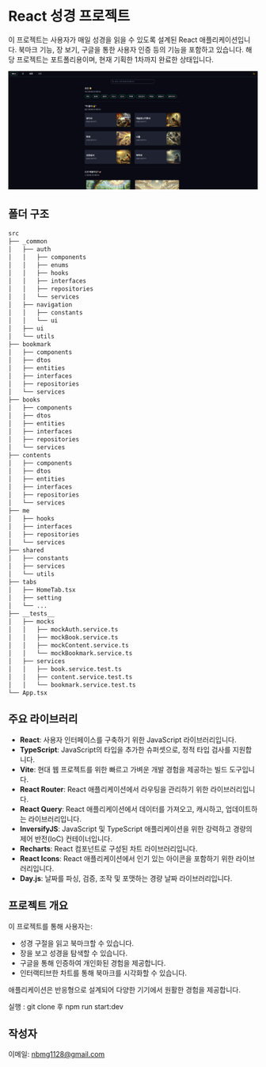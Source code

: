 # React 성경 프로젝트

이 프로젝트는 사용자가 매일 성경을 읽을 수 있도록 설계된 React 애플리케이션입니다.
북마크 기능, 장 보기, 구글을 통한 사용자 인증 등의 기능을 포함하고 있습니다.
해당 프로젝트는 포트폴리용이며, 현재 기획한 1차까지 완료한 상태입니다.

![스크린샷 설명](./public/assets/screenshot/screenshot_1.png)


## 폴더 구조

```
src
├── _common
│   ├── auth
│   │   ├── components
│   │   ├── enums
│   │   ├── hooks
│   │   ├── interfaces
│   │   ├── repositories
│   │   └── services
│   ├── navigation
│   │   ├── constants
│   │   └── ui
│   ├── ui
│   └── utils
├── bookmark
│   ├── components
│   ├── dtos
│   ├── entities
│   ├── interfaces
│   ├── repositories
│   └── services
├── books
│   ├── components
│   ├── dtos
│   ├── entities
│   ├── interfaces
│   ├── repositories
│   └── services
├── contents
│   ├── components
│   ├── dtos
│   ├── entities
│   ├── interfaces
│   ├── repositories
│   └── services
├── me
│   ├── hooks
│   ├── interfaces
│   ├── repositories
│   └── services
├── shared
│   ├── constants
│   ├── services
│   └── utils
├── tabs
│   ├── HomeTab.tsx
│   ├── setting
│   └── ...
├── __tests__                
│   ├── mocks                
│   │   ├── mockAuth.service.ts
│   │   ├── mockBook.service.ts
│   │   ├── mockContent.service.ts
│   │   └── mockBookmark.service.ts
│   ├── services            
│   │   ├── book.service.test.ts
│   │   ├── content.service.test.ts
│   │   └── bookmark.service.test.ts
└── App.tsx
```

## 주요 라이브러리

- **React**: 사용자 인터페이스를 구축하기 위한 JavaScript 라이브러리입니다.
- **TypeScript**: JavaScript의 타입을 추가한 슈퍼셋으로, 정적 타입 검사를 지원합니다.
- **Vite**: 현대 웹 프로젝트를 위한 빠르고 가벼운 개발 경험을 제공하는 빌드 도구입니다.
- **React Router**: React 애플리케이션에서 라우팅을 관리하기 위한 라이브러리입니다.
- **React Query**: React 애플리케이션에서 데이터를 가져오고, 캐시하고, 업데이트하는 라이브러리입니다.
- **InversifyJS**: JavaScript 및 TypeScript 애플리케이션을 위한 강력하고 경량의 제어 반전(IoC) 컨테이너입니다.
- **Recharts**: React 컴포넌트로 구성된 차트 라이브러리입니다.
- **React Icons**: React 애플리케이션에서 인기 있는 아이콘을 포함하기 위한 라이브러리입니다.
- **Day.js**: 날짜를 파싱, 검증, 조작 및 포맷하는 경량 날짜 라이브러리입니다.

## 프로젝트 개요

이 프로젝트를 통해 사용자는:

- 성경 구절을 읽고 북마크할 수 있습니다.
- 장을 보고 성경을 탐색할 수 있습니다.
- 구글을 통해 인증하여 개인화된 경험을 제공합니다.
- 인터랙티브한 차트를 통해 북마크를 시각화할 수 있습니다.

애플리케이션은 반응형으로 설계되어 다양한 기기에서 원활한 경험을 제공합니다.

실행 :
git clone 후 npm run start:dev 

## 작성자
이메일: nbmg1128@gmail.com
